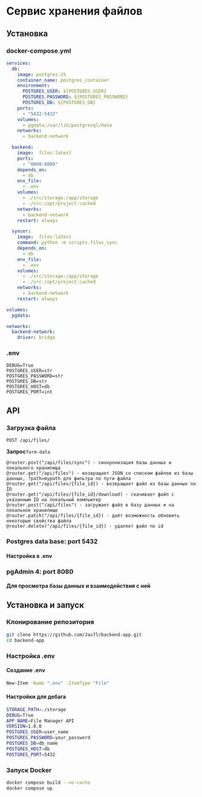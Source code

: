 # Сервис хранения файлов

## Установка

### docker-compose.yml

```yaml
services:
  db:
    image: postgres:15
    container_name: postgres_container
    environment:
      POSTGRES_USER: ${POSTGRES_USER}
      POSTGRES_PASSWORD: ${POSTGRES_PASSWORD}
      POSTGRES_DB: ${POSTGRES_DB}
    ports:
      - "5432:5432"
    volumes:
      - pgdata:/var/lib/postgresql/data
    networks:
      - backend-network

  backend:
    image:  files:latest
    ports:
      - "8000:8000"
    depends_on:
      - db
    env_file:
      - .env
    volumes:
      - ./src/storage:/app/storage
      - ./src:/opt/project:cached
    networks:
      - backend-network
    restart: always

  syncer:
    image:  files:latest
    command: python -m scripts.files_sync
    depends_on:
      - db
    env_file:
      - .env
    volumes:
      - ./src/storage:/app/storage
      - ./src:/opt/project:cached
    networks:
      - backend-network
    restart: always

volumes:
  pgdata:

networks:
  backend-network:
    driver: bridge
```
### .env
```dotenv
DEBUG=True
POSTGRES_USER=str
POSTGRES_PASSWORD=str
POSTGRES_DB=str
POSTGRES_HOST=db
POSTGRES_PORT=int
```

## API

### Загрузка файла

`POST /api/files/`

**Запрос**`form-data`








```
@router.post("/api/files/sync") - синхронизация базы данных и локального хранилища
@router.get("/api/files") - возвращает JSON со списком файлов из базы данных, ?path=mypath для фильтра по пути файла
@router.get("/api/files/{file_id}) - возвращает файл из базы данных по ID
@router.get("/api/files/{file_id}/download) - скачивает файл с указанным ID на локальный компьютер 
@router.post("/api/files") - загружает файл в базу данных и на локальное хранилище
@router.patch("/api/files/{file_id}) - даёт возможность обновить некоторые свойства файла
@router.delete("/api/files/{file_id}) - удаляет файл по id
```

### Postgres data base: port 5432
#### Настройка в .env

### pgAdmin 4: port 8080
#### Для просмотра базы данных и взаимодействия с ней

## Установка и запуск
### Клонирование репозитория
```bash
git clone https://github.com/Jas7l/backend-app.git
cd backend-app
```

### Настройка .env
#### Создание .env
```bash
New-Item -Name ".env" -ItemType "File"
```
#### Настройки для дебага
```bash
STORAGE_PATH=./storage
DEBUG=True
APP_NAME=File Manager API
VERSION=1.0.0
POSTGRES_USER=user_name
POSTGRES_PASSWORD=your_password
POSTGRES_DB=db_name
POSTGRES_HOST=db
POSTGRES_PORT=5432
```

### Запуск Docker
```bash
docker compose build --no-cache
docker compose up
```

